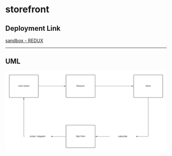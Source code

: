 # storefront


## Deployment Link 

[sandbox - REDUX ](https://hq70p.csb.app/)

<hr>

## UML

![](lab-36.jpeg)

